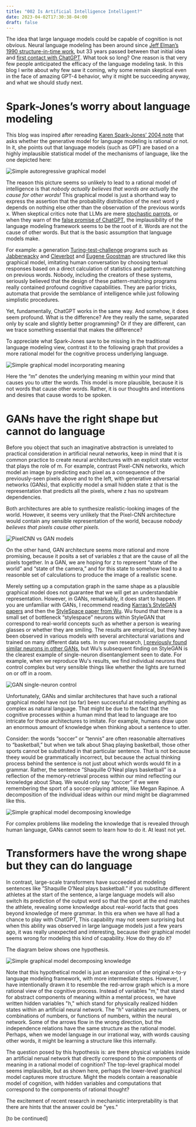 ```yaml
---
title: "002 Is Artificial Intelligence Intelligent?"
date: 2023-04-02T17:30:38-04:00
draft: false
---
```

The idea that large language models could be capable of cognition is not obvious. Neural language modeling has been around since [Jeff Elman’s 1990 structure-in-time work](https://papers.baulab.info/Elman-1990.pdf), but 33 years passed between that initial idea and [first contact with ChatGPT](https://papers.baulab.info/also/Bubek-2023.pdf).  What took so long?  One reason is that very few people anticipated the efficacy of the language modeling task.  In this blog I write about why few saw it coming, why some remain skeptical even in the face of amazing GPT-4 behavior, why it might be succeeding anyway, and what we should study next.

# Spark-Jones’s worry about language modeling

This blog was inspired after rereading [Karen Spark-Jones’ 2004 note](https://papers.baulab.info/also/Spark-Jones-2004.pdf) that asks whether the generative model for language modeling is rational or not. In it, she points out that language models (such as GPT) are based on a highly implausible statistical model of the mechanisms of language, like the one depicted here:

![Simple autoregressive graphical model](/images/graph_compute.png)

The reason this picture seems so unlikely to lead to a rational model of intelligence is that *nobody actually believes that words are actually the cause for other words!* This graphical model is just a shorthand way to express the assertion that the probability distribution of the next word y depends on nothing else other than the observation of the previous words x. When skeptical critics note that LLMs are mere [stochastic parrots](https://dl.acm.org/doi/pdf/10.1145/3442188.3445922), or when they warn of the [false promise of ChatGPT](https://www.nytimes.com/2023/03/08/opinion/noam-chomsky-chatgpt-ai.html), the implausibility of the language modeling framework seems to be the root of it.  Words are not the cause of other words. But that is the basic assumption that language models make.

For example: a generation [Turing-test-challenge](https://en.wikipedia.org/wiki/Loebner_Prize) programs such as [Jabberwacky](https://en.wikipedia.org/wiki/Jabberwacky) and [Cleverbot](https://en.wikipedia.org/wiki/Cleverbot) and [Eugene Goostman](https://en.wikipedia.org/wiki/Eugene_Goostman) are structured like this graphical model, imitating human conversation by choosing textual responses based on a direct calculation of statistics and pattern-matching on previous words. Nobody, including the creators of these systems, seriously believed that the design of these pattern-matching programs really contained profound cognitive capabilities. They are parlor tricks, automata that provide the semblance of intelligence while just following simplistic procedures.

Yet, fundamentally, ChatGPT works in the same way. And somehow, it does seem profound.  What is the difference?  Are they really the same, separated only by scale and slightly better programming?  Or if they are different, can we trace something essential that makes the difference?

To appreciate what Spark-Jones saw to be missing in the traditional language modeling view, contrast it to the following graph that provides a more rational model for the cognitive process underlying language.

![Simple graphical model incorporating meaning](/images/graph_meaning1.png)

Here the “m” denotes the underlying meaning m within your mind that causes you to utter the words. This model is more plausible, because it is not words that cause other words. Rather, it is our thoughts and intentions and desires that cause words to be spoken.

# GANs have the right shape but cannot do language

Before you object that such an imaginative abstraction is unrelated to practical consideration in artificial neural networks, keep in mind that it is common practice to create neural architectures with an explicit state vector that plays the role of m.  For example, contrast Pixel-CNN networks, which model an image by predicting each pixel as a consequence of the previously-seen pixels above and to the left, with generative adversarial networks (GANs), that explicitly model a small hidden state z that is the representation that predicts all the pixels, where z has no upstream dependencies.

Both architectures are able to synthesize realistic-looking images of the world. However, it seems very unlikely that the Pixel-CNN architecture would contain any sensible representation of the world, because *nobody believes that pixels cause other pixels.*

![PixelCNN vs GAN models](/images/graph_pixelcnn_vs_gan.png)

On the other hand, GAN architecture seems more rational and more promising, because it posits a set of variables z that are the cause of all the pixels together.  In a GAN, we are hoping for z to represent “state of the world” and “state of the camera,” and for this state to somehow lead to a reasonble set of calculations to produce the image of a realistic scene.

Merely setting up a computation graph in the same shape as a plausible graphical model does not guarantee that we will get an understandable representation. However, in GANs, remarkably, it does start to happen.  If you are unfamiliar with GANs, I recommend reading [Karras’s StyleGAN papers](https://arxiv.org/abs/1812.04948) and then the [StyleSpace paper from Wu](https://arxiv.org/abs/2011.12799). Wu found that there is a small set of bottleneck “stylespace” neurons within StyleGAN that correspond to real-world concepts such as whether a person is wearing glasses or whether they are smiling.  The results are empirical, but they have been observed in various models with several architectural variations and trained on many different data sets. In my own research, [I previously found similar neurons in other GANs](https://arxiv.org/abs/1811.10597), but Wu’s subsequent finding on StyleGAN is the clearest example of single-neuron disentanglement seen to date. For example, when we reproduce Wu's results, we find individual neurons that control complex but very sensible things like whether the lights are turned on or off in a room.

![GAN single-neuron control](/images/gan_neuron_control.gif)

Unfortunately, GANs and similar architectures that have such a rational graphical model have not (so far) been successful at modeling anything as complex as natural language.  That might be due to the fact that the cognitive processes within a human mind that lead to language are too intricate for those architectures to imitate. For example, humans draw upon an enormous amount of knowledge when thinking about a sentence to utter.

Consider: the words “soccer” or “tennis” are often reasonable alternatives to “basketball,” but when we talk about Shaq playing basketball, those other sports cannot be substituted in that particular sentence. That is not because theey would be grammatically incorrect, but because the actual thinking process behind the sentence is not just about which words would fit in a grammar. Rather, the sentence ”Shaquille O’Neal plays basketball” is a reflection of the memory-retrieval process within our mind reflecting our knowledge about Shaq. We would only say “soccer” if we were remembering the sport of a soccer-playing athlete, like Megan Rapinoe. A decomposition of the individual ideas within our mind might be diagrammed like this.

![Simple graphical model decomposing knowledge](/images/graph_meaning2.png)

For complex problems like modeling the knowledge that is revealed through human language, GANs cannot seem to learn how to do it.  At least not yet.

# Transformers have the wrong shape but they can do language

In contrast, large-scale transformers have succeeded at modeling sentences like ”Shaquille O’Neal plays basketball.” if you substitute different athletes at the start of the sentence, a large language models will also switch its prediction of the output word so that the sport at the end matches the athlete, revealing some knowledge about real-world facts that goes beyond knowledge of mere grammar. In this era when we have all had a chance to play with ChatGPT, This capability may not seem surprising but when this ability was observed in large language models just a few years ago, it was really unexpected and interesting, because their graphical model seems wrong for modeling this kind of capability. How do they do it?

The diagram below shows one hypothesis.

![Simple graphical model decomposing knowledge](/images/graph_meaning2.png)

Note that this hypothetical model is just an expansion of the original x-to-y language modeling framework, with more intermediate steps.  However, I have intentionally drawn it to resemble the red-arrow graph which is a more rational view of the cognitive process.  Instead of variables "m," that stand for abstract components of meaning within a mental process, we have written hidden variables "h," which stand for physically realized hidden states within an artificial neural network.  The "h" variables are numbers, or combinations of numbers, or functions of numbers, within the neural network.  Some of the arrows flow in the wrong direction, but the independence relations have the same structure as the rational model.  Perhaps, when we model language in our irrational way, with words causing other words, it might be learning a structure like this internally.

The question posed by this hypothesis is: are there physical variables inside an artificial nerual network that directly correspond to the components of meaning in a rational model of cognition?  The top-level graphical model seems implausible, but as shown here, perhaps the lower-level graphical model captures more structure.  Might the models contain a reasonable model of cognition, with hidden variables and computations that correspond to the components of rational thought?  

The excitement of recent research in mechanistic interpretability is that there are hints that the answer could be "yes."

[to be continued]
